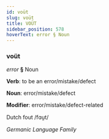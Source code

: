 ```yaml
---
id: voüt
slug: voüt
title: VOÜT
sidebar_position: 578
hoverText: error § Noun
---
```


### voüt

*error* **§** Noun

**Verb**: to be an error/mistake/defect

**Noun**: error/mistake/defect

**Modifier**: error/mistake/defect-related

Dutch fout /fɑu̯t/

*Germanic Language Family*